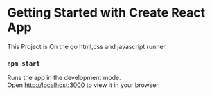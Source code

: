 # Getting Started with Create React App
This Project is On the go html,css and javascript runner.
### `npm start`
Runs the app in the development mode.\
Open [http://localhost:3000](http://localhost:3000) to view it in your browser.

